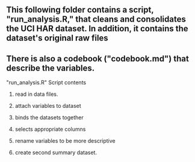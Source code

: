 ## This following folder contains a script, "run_analysis.R," that cleans and consolidates the UCI HAR dataset. In addition, it contains the dataset's original raw files

## There is also a codebook ("codebook.md") that describe the variables.

"run_analysis.R" Script contents

1. read in data files.

2. attach variables to dataset

3. binds the datasets together

4. selects appropriate columns

5. rename variables to be more descriptive

5. create second summary dataset.


